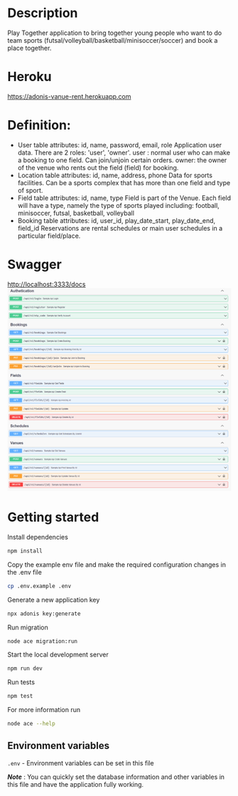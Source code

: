 # Description
Play Together application to bring together young people who want to do team sports (futsal/volleyball/basketball/minisoccer/soccer) and book a place together.

# Heroku
<https://adonis-vanue-rent.herokuapp.com>

# Definition:
- User table attributes: id, name, password, email, role
Application user data. There are 2 roles: 'user', 'owner'.
user : normal user who can make a booking to one field. Can join/unjoin certain orders.
owner: the owner of the venue who rents out the field (field) for booking.
- Location table attributes: id, name, address, phone
Data for sports facilities. Can be a sports complex that has more than one field and type of sport.
- Field table attributes: id, name, type
Field is part of the Venue. Each field will have a type, namely the type of sports played including: football, minisoccer, futsal, basketball, volleyball
- Booking table attributes: id, user_id, play_date_start, play_date_end, field_id
Reservations are rental schedules or main user schedules in a particular field/place.

# Swagger
<http://localhost:3333/docs>
![Swagger image](https://github.com/arifinmn11/adonis-vanue-rent/blob/master/swagger.png)

# Getting started

Install dependencies
```bash
npm install
```

Copy the example env file and make the required configuration changes in the .env file
```bash
cp .env.example .env
```

Generate a new application key
```bash
npx adonis key:generate
```

Run migration
```bash
node ace migration:run
```

Start the local development server
```bash
npm run dev
```

Run tests
```bash
npm test
```

  For more information run
```bash
node ace --help
```

## Environment variables

`.env` - Environment variables can be set in this file

***Note*** : You can quickly set the database information and other variables in this file and have the application fully working.
